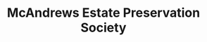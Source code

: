 ---
layout: repo
title: "McAndrews Estate Preservation Society"
id: 19524
permalink: repos/19524/
---